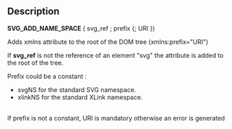 <!-- SVG_ADD_NAMESPACE ( svgObject ; prefix ; URI ) -> svgObject (Text) -> prefix (Text) -> URI (Text)-->## Description **SVG\_ADD\_NAME\_SPACE** ( svg\_ref ; prefix {; URI })Adds xmlns attribute to the root of the DOM tree (xmlns:prefix="URI")If **svg\_ref** is not the reference of an element "svg" the attribute is added to the root of the tree.Prefix could be a constant :
* svgNS for the standard SVG namespace. * xlinkNS for the standard XLink namespace.
<br/>If prefix is not a constant, URI is mandatory otherwise an error is generated